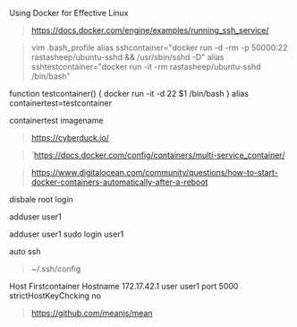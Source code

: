 Using Docker for Effective Linux

> https://docs.docker.com/engine/examples/running_ssh_service/

> vim .bash_profile
> alias sshcontainer="docker run -d -rm -p 50000:22 rastasheep/ubuntu-sshd && /usr/sbin/sshd -D"
> alias sshtestcontainer="docker run -it -rm  rastasheep/ubuntu-sshd /bin/bash"

function testcontainer() {
    docker run -it -d 22 $1 /bin/bash
}
alias containertest=testcontainer

containertest imagename

> https://cyberduck.io/


>`https://docs.docker.com/config/containers/multi-service_container/


> https://www.digitalocean.com/community/questions/how-to-start-docker-containers-automatically-after-a-reboot

disbale root login


adduser user1

adduser user1 sudo
login user1



auto ssh 


> ~/.ssh/config

Host Firstcontainer
Hostname  172.17.42.1
    user user1
    port 5000
    strictHostKeyChcking no


> https://github.com/meanjs/mean


